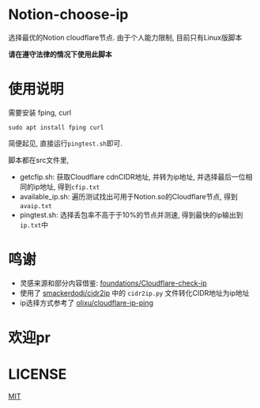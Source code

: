 # Notion-choose-ip
选择最优的Notion cloudflare节点. 由于个人能力限制, 目前只有Linux版脚本

**请在遵守法律的情况下使用此脚本**

# 使用说明

需要安装 fping, curl

```shell
sudo apt install fping curl
```

简便起见, 直接运行`pingtest.sh`即可.

脚本都在src文件里,

- getcfip.sh: 获取Cloudflare cdnCIDR地址, 并转为ip地址, 并选择最后一位相同的ip地址, 得到`cfip.txt`
- available_ip.sh: 遍历测试找出可用于Notion.so的Cloudflare节点, 得到`avaip.txt`
- pingtest.sh: 选择丢包率不高于于10%的节点并测速, 得到最快的ip输出到`ip.txt`中

# 鸣谢

- 灵感来源和部分内容借鉴: [foundations/Cloudflare-check-ip](https://github.com/foundations/Cloudflare-check-ip)
- 使用了 [smackerdodi/cidr2ip](https://github.com/smackerdodi/cidr2ip) 中的 `cidr2ip.py` 文件转化CIDR地址为ip地址
- ip选择方式参考了 [olixu/cloudflare-ip-ping](https://github.com/olixu/cloudflare-ip-ping)

# 欢迎pr

# LICENSE

[MIT](https://github.com/Jerrywang959/Notion-choose-ip/blob/master/LICENSE)